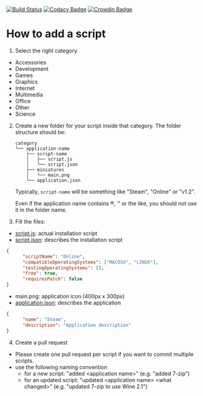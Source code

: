 [![Build Status](https://travis-ci.org/PhoenicisOrg/Scripts.svg?branch=master)](https://travis-ci.org/PhoenicisOrg/Scripts)
[![Codacy Badge](https://api.codacy.com/project/badge/Grade/ec5268b4e2c0412ead8d90e561795fd1)](https://app.codacy.com/app/PhoenicisOrg/Scripts?utm_source=github.com&utm_medium=referral&utm_content=PhoenicisOrg/Scripts&utm_campaign=badger)
[![Crowdin Badge](https://d322cqt584bo4o.cloudfront.net/phoenicis-scripts/localized.svg)](https://crowdin.com/project/phoenicis-scripts)

# How to add a script
1. Select the right category
  * Accessories
  * Development
  * Games
  * Graphics
  * Internet
  * Multimedia
  * Office
  * Other
  * Science
  
2. Create a new folder for your script inside that category. The folder structure should be:
    ```
    category
    └── application-name
        ├── script-name
        │   ├── script.js
        │   └── script.json
        ├── miniatures
        │   └── main.png
        └── application.json
    ```

    Typically, `script-name` will be something like "Steam", "Online" or "v1.2".
    
    Even if the application name contains ®, ™ or the like, you should not use it in the folder name.

3. Fill the files:
  * [script.js](https://github.com/PlayOnLinux/Scripts/wiki/script.js): actual installation script
  * [script.json](https://github.com/PlayOnLinux/Scripts/wiki/script.json): describes the installation script
  ```json
  {
		"scriptName": "Online",
		"compatibleOperatingSystems": ["MACOSX", "LINUX"],
		"testingOperatingSystems": [],
		"free": true,
		"requiresPatch": false
  }
  ```
  * main.png: application icon (400px x 300px)
  * [application.json](https://github.com/PlayOnLinux/Scripts/wiki/application.json): describes the application
  ```json
  {
 		"name":	"Steam",
		"description": "Application description"
  }
  ```
  
  4. Create a pull request
  * Please create one pull request per script if you want to commit multiple scripts.
  * use the following naming convention  
       * for a new script: "added \<application name\>" (e.g. "added 7-zip")
       * for an updated script: "updated \<application name\> \<what changed\>" (e.g. "updated 7-zip to use Wine 2.1")
